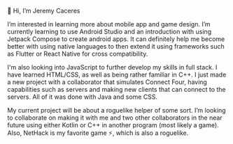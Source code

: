 👋 Hi, I’m Jeremy Caceres

  I’m interested in learning more about mobile app and game design. I’m currently learning to use Android Studio and an introduction with using Jetpack Compose to create android apps. It can definitely help me become better with using native languages to then extend it using frameworks such as Flutter or React Native for cross compatibility.
  
  I'm also looking into JavaScript to further develop my skills in full stack. I have learned HTML/CSS, as well as being rather familiar in C++.
  I just made a new project with a collaborator that simulates Connect Four, having capabilities such as servers and making new clients that can connect to the servers. All of it was done with Java and some CSS.
  
  My current project will be about a roguelike helper of some sort. I’m looking to collaborate on making it with me and two other collaborators in the near future using either Kotlin or C++ in another program (most likely a game). Also, NetHack is my favorite game ⚡, which is also a roguelike.

<!---
jera1470/jera1470 is a ✨ special ✨ repository because its `README.md` (this file) appears on your GitHub profile.
You can click the Preview link to take a look at your changes.
--->

